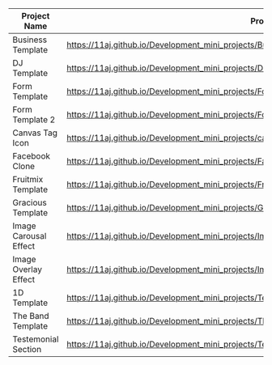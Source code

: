 | Project Name          | Project View Link |
| ----------------------| ------------------|
| Business Template     | https://11aj.github.io/Development_mini_projects/Business%20Template/index.html                           |
| DJ Template           | https://11aj.github.io/Development_mini_projects/DJ%20Template/index.html                                 |
| Form Template         | https://11aj.github.io/Development_mini_projects/Form%20Template/index.html                               |
| Form Template 2       | https://11aj.github.io/Development_mini_projects/Form%20Template%202/index.html                           |
| Canvas Tag Icon       | https://11aj.github.io/Development_mini_projects/canvas%20tag/index.html                                  |
| Facebook Clone        | https://11aj.github.io/Development_mini_projects/Facebook%20Clone/index.html                              |
| Fruitmix Template     | https://11aj.github.io/Development_mini_projects/Fruitmix%20Template/index.html                           |
| Gracious Template     | https://11aj.github.io/Development_mini_projects/Gracious/index.html                                      |
| Image Carousal Effect | https://11aj.github.io/Development_mini_projects/Image%20Carousel/ok.html                                 |
| Image Overlay Effect  | https://11aj.github.io/Development_mini_projects/Image%20Overlay%20effect/Image%20Overlay%20Effect.html  |
| 1D Template           | https://11aj.github.io/Development_mini_projects/Template%201D/index.html                                |
| The Band Template     | https://11aj.github.io/Development_mini_projects/The%20Band/The%20Band.html                              |
| Testemonial Section   | https://11aj.github.io/Development_mini_projects/Testemonial%20Section%20Via%20Grid/index.html           |
